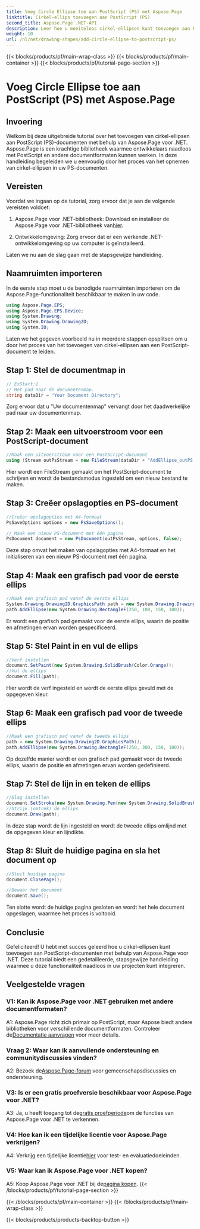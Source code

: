 ```yaml
---
title: Voeg Circle Ellipse toe aan PostScript (PS) met Aspose.Page
linktitle: Cirkel-ellips toevoegen aan PostScript (PS)
second_title: Aspose.Page .NET-API
description: Leer hoe u moeiteloos cirkel-ellipsen kunt toevoegen aan PostScript-documenten (PS) met behulp van Aspose.Page voor .NET. Volg onze stapsgewijze handleiding voor een naadloze integratie.
weight: 10
url: /nl/net/drawing-shapes/add-circle-ellipse-to-postscript-ps/
---
```


{{< blocks/products/pf/main-wrap-class >}}
{{< blocks/products/pf/main-container >}}
{{< blocks/products/pf/tutorial-page-section >}}

# Voeg Circle Ellipse toe aan PostScript (PS) met Aspose.Page

## Invoering

Welkom bij deze uitgebreide tutorial over het toevoegen van cirkel-ellipsen aan PostScript (PS)-documenten met behulp van Aspose.Page voor .NET. Aspose.Page is een krachtige bibliotheek waarmee ontwikkelaars naadloos met PostScript en andere documentformaten kunnen werken. In deze handleiding begeleiden we u eenvoudig door het proces van het opnemen van cirkel-ellipsen in uw PS-documenten.

## Vereisten

Voordat we ingaan op de tutorial, zorg ervoor dat je aan de volgende vereisten voldoet:

1.  Aspose.Page voor .NET-bibliotheek: Download en installeer de Aspose.Page voor .NET-bibliotheek van[hier](https://releases.aspose.com/page/net/).

2. Ontwikkelomgeving: Zorg ervoor dat er een werkende .NET-ontwikkelomgeving op uw computer is geïnstalleerd.

Laten we nu aan de slag gaan met de stapsgewijze handleiding.

## Naamruimten importeren

In de eerste stap moet u de benodigde naamruimten importeren om de Aspose.Page-functionaliteit beschikbaar te maken in uw code.

```csharp
using Aspose.Page.EPS;
using Aspose.Page.EPS.Device;
using System.Drawing;
using System.Drawing.Drawing2D;
using System.IO;
```

Laten we het gegeven voorbeeld nu in meerdere stappen opsplitsen om u door het proces van het toevoegen van cirkel-ellipsen aan een PostScript-document te leiden.

## Stap 1: Stel de documentmap in

```csharp
// ExStart:1
// Het pad naar de documentenmap.
string dataDir = "Your Document Directory";
```

Zorg ervoor dat u "Uw documentenmap" vervangt door het daadwerkelijke pad naar uw documentenmap.

## Stap 2: Maak een uitvoerstroom voor een PostScript-document

```csharp
//Maak een uitvoerstroom voor een PostScript-document
using (Stream outPsStream = new FileStream(dataDir + "AddEllipse_outPS.ps", FileMode.Create))
```

Hier wordt een FileStream gemaakt om het PostScript-document te schrijven en wordt de bestandsmodus ingesteld om een nieuw bestand te maken.

## Stap 3: Creëer opslagopties en PS-document

```csharp
//Creëer opslagopties met A4-formaat
PsSaveOptions options = new PsSaveOptions();

// Maak een nieuw PS-document met één pagina
PsDocument document = new PsDocument(outPsStream, options, false);
```

Deze stap omvat het maken van opslagopties met A4-formaat en het initialiseren van een nieuw PS-document met één pagina.

## Stap 4: Maak een grafisch pad voor de eerste ellips

```csharp
//Maak een grafisch pad vanaf de eerste ellips
System.Drawing.Drawing2D.GraphicsPath path = new System.Drawing.Drawing2D.GraphicsPath();
path.AddEllipse(new System.Drawing.RectangleF(250, 100, 150, 100));
```

Er wordt een grafisch pad gemaakt voor de eerste ellips, waarin de positie en afmetingen ervan worden gespecificeerd.

## Stap 5: Stel Paint in en vul de ellips

```csharp
//Verf instellen
document.SetPaint(new System.Drawing.SolidBrush(Color.Orange));
//Vul de ellips
document.Fill(path);
```

Hier wordt de verf ingesteld en wordt de eerste ellips gevuld met de opgegeven kleur.

## Stap 6: Maak een grafisch pad voor de tweede ellips

```csharp
//Maak een grafisch pad vanaf de tweede ellips
path = new System.Drawing.Drawing2D.GraphicsPath();
path.AddEllipse(new System.Drawing.RectangleF(250, 300, 150, 100));
```

Op dezelfde manier wordt er een grafisch pad gemaakt voor de tweede ellips, waarin de positie en afmetingen ervan worden gedefinieerd.

## Stap 7: Stel de lijn in en teken de ellips

```csharp
//Slag instellen
document.SetStroke(new System.Drawing.Pen(new System.Drawing.SolidBrush(Color.Red), 3));
//Strijk (omtrek) de ellips
document.Draw(path);
```

In deze stap wordt de lijn ingesteld en wordt de tweede ellips omlijnd met de opgegeven kleur en lijndikte.

## Stap 8: Sluit de huidige pagina en sla het document op

```csharp
//Sluit huidige pagina
document.ClosePage();

//Bewaar het document
document.Save();
```

Ten slotte wordt de huidige pagina gesloten en wordt het hele document opgeslagen, waarmee het proces is voltooid.

## Conclusie

Gefeliciteerd! U hebt met succes geleerd hoe u cirkel-ellipsen kunt toevoegen aan PostScript-documenten met behulp van Aspose.Page voor .NET. Deze tutorial biedt een gedetailleerde, stapsgewijze handleiding waarmee u deze functionaliteit naadloos in uw projecten kunt integreren.

## Veelgestelde vragen

### V1: Kan ik Aspose.Page voor .NET gebruiken met andere documentformaten?

 A1: Aspose.Page richt zich primair op PostScript, maar Aspose biedt andere bibliotheken voor verschillende documentformaten. Controleer de[Documentatie aanvragen](https://reference.aspose.com/page/net/) voor meer details.

### Vraag 2: Waar kan ik aanvullende ondersteuning en communitydiscussies vinden?

 A2: Bezoek de[Aspose.Page-forum](https://forum.aspose.com/c/page/39) voor gemeenschapsdiscussies en ondersteuning.

### V3: Is er een gratis proefversie beschikbaar voor Aspose.Page voor .NET?

 A3: Ja, u heeft toegang tot de[gratis proefperiode](https://releases.aspose.com/)om de functies van Aspose.Page voor .NET te verkennen.

### V4: Hoe kan ik een tijdelijke licentie voor Aspose.Page verkrijgen?

 A4: Verkrijg een tijdelijke licentie[hier](https://purchase.aspose.com/temporary-license/) voor test- en evaluatiedoeleinden.

### V5: Waar kan ik Aspose.Page voor .NET kopen?

 A5: Koop Aspose.Page voor .NET bij de[pagina kopen](https://purchase.aspose.com/buy).
{{< /blocks/products/pf/tutorial-page-section >}}

{{< /blocks/products/pf/main-container >}}
{{< /blocks/products/pf/main-wrap-class >}}

{{< blocks/products/products-backtop-button >}}
